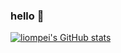 ### hello 🤝

[![liompei's GitHub stats](https://github-readme-stats-henna-six-95.vercel.app/api?username=liompei&show_icons=true&count_private=true)](https://github.com/liompei/github-readme-stats)

<!-- | **SUMMARY**                                                                                                                                              | **LANGUAGES**                                                                                                                                         |
| ------------------------------------------------------------------------------------------------------------------------------------------------------- | ----------------------------------------------------------------------------------------------------------------------------------------------------- |
| [![liompei's GitHub stats](https://github-readme-stats-henna-six-95.vercel.app/api?username=liompei&show_icons=true&count_private=true)](https://github.com/liompei/github-readme-stats) | [![Top Langs](https://github-readme-stats-henna-six-95.vercel.app/api/top-langs/?username=liompei&layout=compact)](https://github.com/liompei/github-readme-stats) | -->